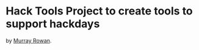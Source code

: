 # Hack Tools Project to create tools to support hackdays

by [Murray Rowan](https://github.com/murrayrowan/hacktools).
